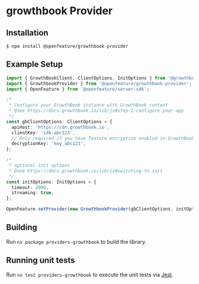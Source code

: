 # growthbook Provider

## Installation

```
$ npm install @openfeature/growthbook-provider
```

## Example Setup

```typescript
import { GrowthBookClient, ClientOptions, InitOptions } from '@growthbook/growthbook';
import { GrowthbookProvider } from '@openfeature/growthbook-provider';
import { OpenFeature } from '@openfeature/server-sdk';

/*
 * Configure your GrowthBook instance with GrowthBook context
 * @see https://docs.growthbook.io/lib/js#step-1-configure-your-app
 */
const gbClientOptions: ClientOptions = {
  apiHost: 'https://cdn.growthbook.io',
  clientKey: 'sdk-abc123',
  // Only required if you have feature encryption enabled in GrowthBook
  decryptionKey: 'key_abc123',
};

/*
 * optional init options
 * @see https://docs.growthbook.io/lib/js#switching-to-init
 */
const initOptions: InitOptions = {
  timeout: 2000,
  streaming: true,
};

OpenFeature.setProvider(new GrowthbookProvider(gbClientOptions, initOptions));
```

## Building

Run `nx package providers-growthbook` to build the library.

## Running unit tests

Run `nx test providers-growthbook` to execute the unit tests via [Jest](https://jestjs.io).
